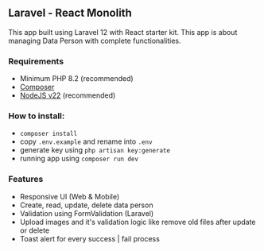<h2>Laravel - React Monolith</h2>

This app built using Laravel 12 with React starter kit. This app is about managing Data Person with complete functionalities.

<h3>Requirements</h3>

- Minimum PHP 8.2 (recommended)
- <a href="https://getcomposer.org/">Composer</a>
- <a href="https://nodejs.org/en">NodeJS v22</a> (recommended) 


<h3>How to install:</h3>

- `composer install`
- copy `.env.example` and rename into `.env`
- generate key using `php artisan key:generate`
- running app using `composer run dev`

<h3>Features</h3>

- Responsive UI (Web & Mobile)
- Create, read, update, delete data person
- Validation using FormValidation (Laravel)
- Upload images and it's validation logic like remove old files after update or delete
- Toast alert for every success | fail process
